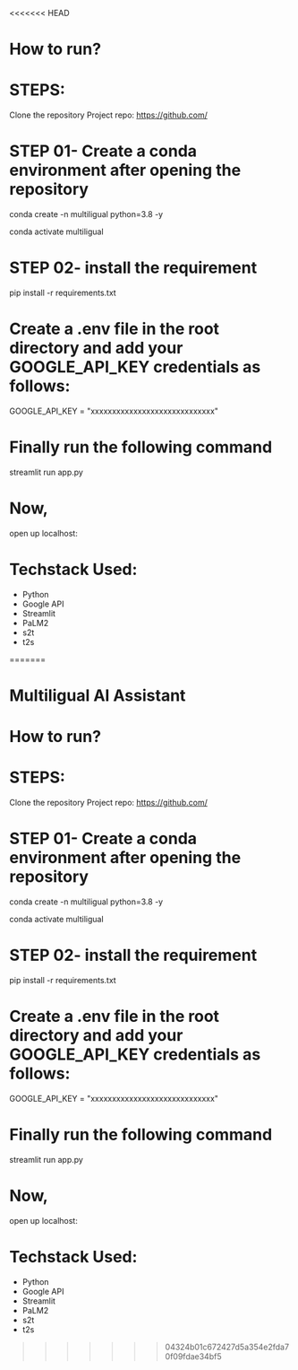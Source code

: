 <<<<<<< HEAD
# How to run?

# STEPS:

 Clone the repository
Project repo: https://github.com/

# STEP 01- Create a conda environment after opening the repository

conda create -n multiligual python=3.8 -y

conda activate multiligual

# STEP 02- install the requirement

pip install -r requirements.txt

# Create a .env file in the root directory and add your GOOGLE_API_KEY credentials as follows:

GOOGLE_API_KEY = "xxxxxxxxxxxxxxxxxxxxxxxxxxxxx"

# Finally run the following command
streamlit run app.py

# Now,
open up localhost:

# Techstack Used:
- Python
- Google API
- Streamlit
- PaLM2
- s2t
- t2s

=======
# Multiligual AI Assistant

# How to run?

# STEPS:

 Clone the repository
Project repo: https://github.com/

# STEP 01- Create a conda environment after opening the repository

conda create -n multiligual python=3.8 -y

conda activate multiligual

# STEP 02- install the requirement

pip install -r requirements.txt

# Create a .env file in the root directory and add your GOOGLE_API_KEY credentials as follows:

GOOGLE_API_KEY = "xxxxxxxxxxxxxxxxxxxxxxxxxxxxx"

# Finally run the following command
streamlit run app.py

# Now,
open up localhost:

# Techstack Used:
- Python
- Google API
- Streamlit
- PaLM2
- s2t
- t2s

>>>>>>> 04324b01c672427d5a354e2fda70f09fdae34bf5
